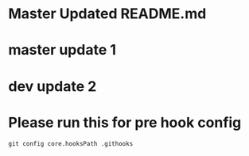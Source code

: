 # Master Updated README.md
# master update 1 
# dev update 2 

# Please run this for pre hook config 

```
git config core.hooksPath .githooks
```